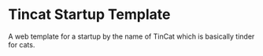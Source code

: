 # Tincat Startup Template
A web template for a startup by the name of TinCat which is basically tinder for cats. 
